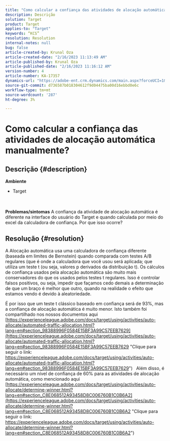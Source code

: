 ```yaml
---
title: "Como calcular a confiança das atividades de alocação automática manualmente?"
description: Descrição
solution: Target
product: Target
applies-to: "Target"
keywords: “KCS”
resolution: Resolution
internal-notes: null
bug: false
article-created-by: Krunal Oza
article-created-date: "2/16/2023 11:13:49 AM"
article-published-by: Krunal Oza
article-published-date: "2/16/2023 11:16:12 AM"
version-number: 4
article-number: KA-17357
dynamics-url: "https://adobe-ent.crm.dynamics.com/main.aspx?forceUCI=1&pagetype=entityrecord&etn=knowledgearticle&id=de4027f9-eaad-ed11-aad1-6045bd006793"
source-git-commit: d736587b018304612f9d04475ba00d16ebbd0e6c
workflow-type: tm+mt
source-wordcount: '287'
ht-degree: 3%

---
```


# Como calcular a confiança das atividades de alocação automática manualmente?

## Descrição {#description}

<b>Ambiente</b>
- Target

<br> <br><b>Problemas/sintomas</b>
A confiança da atividade de alocação automática é diferente na interface do usuário do Target e quando calculada por meio do excel da calculadora de confiança. Por que isso ocorre?


## Resolução {#resolution}


A Alocação automática usa uma calculadora de confiança diferente (baseada em limites de Bernstein) quando comparada com testes A/B regulares (que é onde a calculadora que você usou será aplicada; que utiliza um teste t (ou seja, valores p derivados da distribuição t).
Os cálculos de confiança usados pela alocação automática são muito mais conservadores do que os usados pelos testes t regulares. Isso é controlar falsos positivos, ou seja, impedir que façamos cedo demais a determinação de que um braço é melhor que outro, quando na realidade o efeito que estamos vendo é devido à aleatoriedade.

É por isso que um teste t clássico baseado em confiança será de 93%, mas a confiança de alocação automática é muito menor. Isto também foi compartilhado nos nossos documentos aqui  [https://experienceleague.adobe.com/docs/target/using/activities/auto-allocate/automated-traffic-allocation.html?lang=en#section_98388996F0584E15BF3A99C57EEB7629](https://experienceleague.adobe.com/docs/target/using/activities/auto-allocate/automated-traffic-allocation.html?lang=en#section_98388996F0584E15BF3A99C57EEB7629 "Clique para seguir o link: https://experienceleague.adobe.com/docs/target/using/activities/auto-allocate/automated-traffic-allocation.html?lang=en#section_98388996F0584E15BF3A99C57EEB7629")
 
Além disso, é necessário um nível de confiança de 60% para as atividades de alocação automática, como mencionado aqui  [https://experienceleague.adobe.com/docs/target/using/activities/auto-allocate/determine-winner.html?lang=en#section_C8E068512A93458D8C006760B1C0B6A2](https://experienceleague.adobe.com/docs/target/using/activities/auto-allocate/determine-winner.html?lang=en#section_C8E068512A93458D8C006760B1C0B6A2 "Clique para seguir o link: https://experienceleague.adobe.com/docs/target/using/activities/auto-allocate/determine-winner.html?lang=en#section_C8E068512A93458D8C006760B1C0B6A2")
<br> 